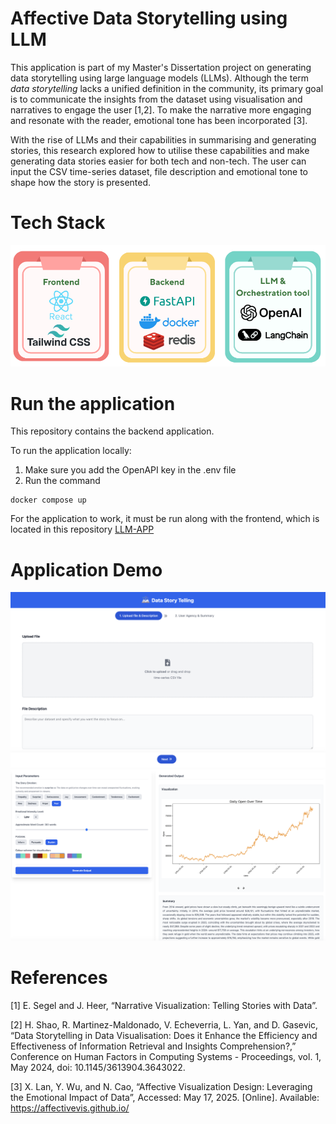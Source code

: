 # Affective Data Storytelling using LLM

This application is part of my Master's Dissertation project on generating data storytelling using large language models (LLMs). Although the term _data storytelling_ lacks a unified definition in the community, its primary goal is to communicate the insights from the dataset using visualisation and narratives to engage the user [1,2]. To make the narrative more engaging and resonate with the reader, emotional tone has been incorporated [3].

With the rise of LLMs and their capabilities in summarising and generating stories, this research explored how to utilise these capabilities and make generating data stories easier for both tech and non-tech. The user can input the CSV time-series dataset, file description and emotional tone to shape how the story is presented.

# Tech Stack

![Tech Stack for this Project](assets/tech-stack.png)

# Run the application

This repository contains the backend application.

To run the application locally:

1. Make sure you add the OpenAPI key in the .env file
2. Run the command

```
docker compose up
```

For the application to work, it must be run along with the frontend, which is located in this repository [LLM-APP](https://github.com/ikenichaa/llm-app)

# Application Demo

![Upload Page](assets/upload.png)
![Data storytelling](assets/agency.png)

# References

​​[1] E. Segel and J. Heer, “Narrative Visualization: Telling Stories with Data”.

​[2] H. Shao, R. Martinez-Maldonado, V. Echeverria, L. Yan, and D. Gasevic, “Data Storytelling in Data Visualisation: Does it Enhance the Efficiency and Effectiveness of Information Retrieval and Insights Comprehension?,” Conference on Human Factors in Computing Systems - Proceedings, vol. 1, May 2024, doi: 10.1145/3613904.3643022.

​[3] X. Lan, Y. Wu, and N. Cao, “Affective Visualization Design: Leveraging the Emotional Impact of Data”, Accessed: May 17, 2025. [Online]. Available: https://affectivevis.github.io/
